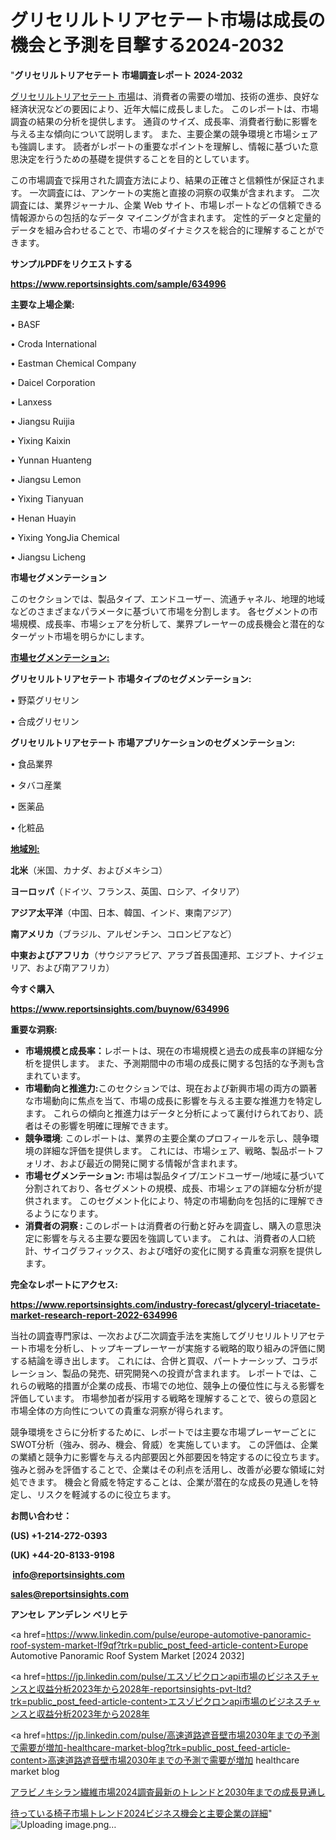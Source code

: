 # グリセリルトリアセテート市場は成長の機会と予測を目撃する2024-2032

"<strong>グリセリルトリアセテート 市場調査レポート 2024-2032</strong>

<a href=https://www.reportsinsights.com/sample/634996>グリセリルトリアセテート 市場</a>は、消費者の需要の増加、技術の進歩、良好な経済状況などの要因により、近年大幅に成長しました。 このレポートは、市場調査の結果の分析を提供します。 通貨のサイズ、成長率、消費者行動に影響を与える主な傾向について説明します。 また、主要企業の競争環境と市場シェアも強調します。 読者がレポートの重要なポイントを理解し、情報に基づいた意思決定を行うための基礎を提供することを目的としています。

この市場調査で採用された調査方法により、結果の正確さと信頼性が保証されます。 一次調査には、アンケートの実施と直接の洞察の収集が含まれます。 二次調査には、業界ジャーナル、企業 Web サイト、市場レポートなどの信頼できる情報源からの包括的なデータ マイニングが含まれます。 定性的データと定量的データを組み合わせることで、市場のダイナミクスを総合的に理解することができます。

<strong><b>サンプルPDFをリクエストする</b></strong>

<a href=https://www.reportsinsights.com/sample/634996><strong><u>https://www.reportsinsights.com/sample/634996</u></strong></a>

<strong>主要な上場企業:</strong>

• BASF 

• Croda International 

• Eastman Chemical Company 

• Daicel Corporation 

• Lanxess 

• Jiangsu Ruijia 

• Yixing Kaixin 

• Yunnan Huanteng 

• Jiangsu Lemon 

• Yixing Tianyuan 

• Henan Huayin 

• Yixing YongJia Chemical 

• Jiangsu Licheng

<strong>市場セグメンテーション</strong>

このセクションでは、製品タイプ、エンドユーザー、流通チャネル、地理的地域などのさまざまなパラメータに基づいて市場を分割します。 各セグメントの市場規模、成長率、市場シェアを分析して、業界プレーヤーの成長機会と潜在的なターゲット市場を明らかにします。

<strong><u>市場セグメンテーション</u></strong><strong><u>:</u></strong>

<strong>グリセリルトリアセテート 市場タイプのセグメンテーション:</strong>

• 野菜グリセリン

• 合成グリセリン

<strong>グリセリルトリアセテート 市場アプリケーションのセグメンテーション:</strong>

• 食品業界

• タバコ産業

• 医薬品

• 化粧品

<strong><u>地域別</u></strong><strong><u>:</u></strong>

<strong>北米</strong>（米国、カナダ、およびメキシコ）

<strong>ヨーロッパ</strong>（ドイツ、フランス、英国、ロシア、イタリア）

<strong>アジア太平洋</strong>（中国、日本、韓国、インド、東南アジア）

<strong>南アメリカ</strong>（ブラジル、アルゼンチン、コロンビアなど）

<strong>中東およびアフリカ</strong>（サウジアラビア、アラブ首長国連邦、エジプト、ナイジェリア、および南アフリカ）

<strong>今すぐ購入</strong>

<a href=https://www.reportsinsights.com/buynow/634996><strong><u>https://www.reportsinsights.com/buynow/634996</u></strong></a>

<strong>重要な洞察:</strong>
<ul>
  <li><strong>市場規模と成長率：</strong>レポートは、現在の市場規模と過去の成長率の詳細な分析を提供します。 また、予測期間中の市場の成長に関する包括的な予測も含まれています。</li>
  <li><strong>市場動向と推進力:</strong>このセクションでは、現在および新興市場の両方の顕著な市場動向に焦点を当て、市場の成長に影響を与える主要な推進力を特定します。 これらの傾向と推進力はデータと分析によって裏付けられており、読者はその影響を明確に理解できます。</li>
  <li><strong>競争環境</strong>: このレポートは、業界の主要企業のプロフィールを示し、競争環境の詳細な評価を提供します。 これには、市場シェア、戦略、製品ポートフォリオ、および最近の開発に関する情報が含まれます。</li>
  <li><strong>市場セグメンテーション: </strong>市場は製品タイプ/エンドユーザー/地域に基づいて分割されており、各セグメントの規模、成長、市場シェアの詳細な分析が提供されます。 このセグメント化により、特定の市場動向を包括的に理解できるようになります。</li>
  <li><strong>消費者の洞察 : </strong>このレポートは消費者の行動と好みを調査し、購入の意思決定に影響を与える主要な要因を強調しています。 これは、消費者の人口統計、サイコグラフィックス、および嗜好の変化に関する貴重な洞察を提供します。</li>
</ul>
<strong>完全なレポートにアクセス:</strong>

<a href=https://www.reportsinsights.com/industry-forecast/glyceryl-triacetate-market-research-report-2022-634996><strong><u><b>https://www.reportsinsights.com/industry-forecast/glyceryl-triacetate-market-research-report-2022-634996</b></u></strong></a>

当社の調査専門家は、一次および二次調査手法を実施してグリセリルトリアセテート市場を分析し、トップキープレーヤーが実施する戦略的取り組みの評価に関する結論を導き出します。 これには、合併と買収、パートナーシップ、コラボレーション、製品の発売、研究開発への投資が含まれます。 レポートでは、これらの戦略的措置が企業の成長、市場での地位、競争上の優位性に与える影響を評価しています。 市場参加者が採用する戦略を理解することで、彼らの意図と市場全体の方向性についての貴重な洞察が得られます。

競争環境をさらに分析するために、レポートでは主要な市場プレーヤーごとにSWOT分析（強み、弱み、機会、脅威）を実施しています。 この評価は、企業の業績と競争力に影響を与える内部要因と外部要因を特定するのに役立ちます。 強みと弱みを評価することで、企業はその利点を活用し、改善が必要な領域に対処できます。 機会と脅威を特定することは、企業が潜在的な成長の見通しを特定し、リスクを軽減するのに役立ちます。

<strong>お問い合わせ：</strong>

<strong>(US) +1-214-272-0393</strong>

<strong>(UK) +44-20-8133-9198</strong>

<strong> </strong><a href=info@reportsinsights.com><strong><u>info@reportsinsights.com</u></strong></a>

<a href=sales@reportsinsights.com><strong><u>sales@reportsinsights.com</u></strong></a>

<strong>アンセレ アンデレン ベリヒテ</strong>

<a href=https://www.linkedin.com/pulse/europe-automotive-panoramic-roof-system-market-lf9qf?trk=public_post_feed-article-content>Europe Automotive Panoramic Roof System Market [2024 2032]</a>

<a href=https://jp.linkedin.com/pulse/エスゾピクロンapi市場のビジネスチャンスと収益分析2023年から2028年-reportsinsights-pvt-ltd?trk=public_post_feed-article-content>エスゾピクロンapi市場のビジネスチャンスと収益分析2023年から2028年</a>

<a href=https://jp.linkedin.com/pulse/高速道路遮音壁市場2030年までの予測で需要が増加-healthcare-market-blog?trk=public_post_feed-article-content>高速道路遮音壁市場2030年までの予測で需要が増加 healthcare market blog</a>

<a href=https://www.linkedin.com/pulse/アラビノキシラン繊維市場2024調査最新のトレンドと2030年までの成長見通し-community-market-research/>アラビノキシラン繊維市場2024調査最新のトレンドと2030年までの成長見通し</a>

<a href=https://www.linkedin.com/pulse/待っている椅子市場トレンド2024ビジネス機会と主要企業の詳細-reports-insights-expert-8ln4e/>待っている椅子市場トレンド2024ビジネス機会と主要企業の詳細</a>"
![Uploading image.png…]()
